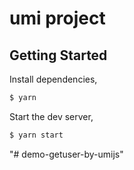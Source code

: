 # umi project

## Getting Started

Install dependencies,

```bash
$ yarn
```

Start the dev server,

```bash
$ yarn start
```
"# demo-getuser-by-umijs" 
